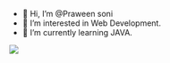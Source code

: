 - 👋 Hi, I’m @Praween soni
- 👀 I’m interested in Web Development.
- 🌱 I’m currently learning JAVA.
<a href="https://visitcount.itsvg.in">
  <img src="https://visitcount.itsvg.in/api?id=VCportfolio&label=Views&color=12&icon=3&pretty=false" />
</a>
<!-- 💞️ I’m looking to collaborate on ...
praweensoni01/praweensoni01 is a ✨ special ✨ repository because its `README.md` (this file) appears on your GitHub profile.
You can click the Preview link to take a look at your changes.
--->
